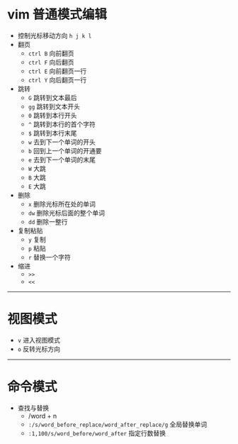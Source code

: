 # vim 普通模式编辑
-  控制光标移动方向
    `h j k l`
- 翻页
  - `ctrl B` 向前翻页
  - `ctrl F` 向后翻页
  - `ctrl E` 向前翻页一行
  - `ctrl Y` 向后翻页一行
- 跳转
  - `G` 跳转到文本最后
  - `gg` 跳转到文本开头
  - `0` 跳转到本行开头
  - `^` 跳转到本行的首个字符
  - `$` 跳转到本行末尾
  - `w` 去到下一个单词的开头
  - `b` 回到上一个单词的开通要
  - `e` 去到下一个单词的末尾
  - `W` 大跳
  - `B` 大跳
  - `E` 大跳
- 删除
  - `x` 删除光标所在处的单词
  - `dw` 删除光标后面的整个单词
  - `dd` 删除一整行
- 复制粘贴
  - `y` 复制
  - `p` 粘贴
  - `r` 替换一个字符
- 缩进
  - `>>`
  - `<<`
---

# 视图模式
- `v` 进入视图模式
- `o` 反转光标方向

---
# 命令模式
- 查找与替换
  - /word + n
  - `:/s/word_before_replace/word_after_replace/g` 全局替换单词
  - `:1,100/s/word_before/word_after` 指定行数替换  